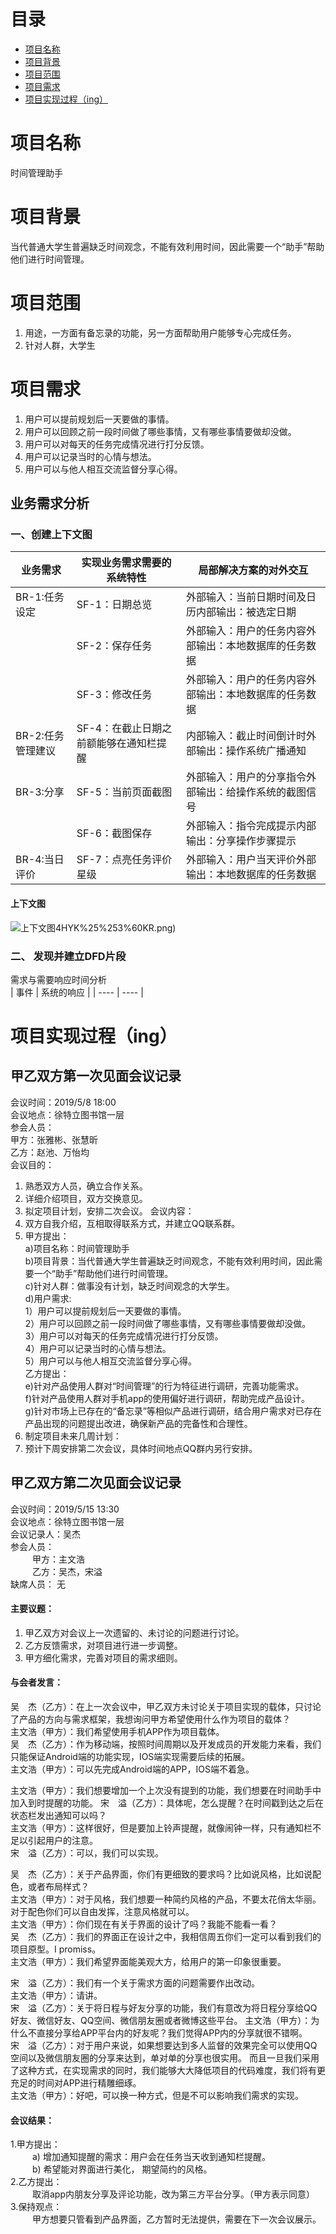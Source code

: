 # 目录  
* [项目名称](#项目名称)  
* [项目背景](#项目背景)  
* [项目范围](#项目范围)    
* [项目需求](#项目需求)    
* [项目实现过程（ing）](#项目实现过程ing)    

# 项目名称
时间管理助手
# 项目背景
当代普通大学生普遍缺乏时间观念，不能有效利用时间，因此需要一个“助手”帮助他们进行时间管理。
# 项目范围
1. 用途，一方面有备忘录的功能，另一方面帮助用户能够专心完成任务。
2. 针对人群，大学生
# 项目需求
1. 用户可以提前规划后一天要做的事情。
2. 用户可以回顾之前一段时间做了哪些事情，又有哪些事情要做却没做。
3. 用户可以对每天的任务完成情况进行打分反馈。 
4. 用户可以记录当时的心情与想法。
5. 用户可以与他人相互交流监督分享心得。
## 业务需求分析
### 一、创建上下文图
| 业务需求        | 实现业务需求需要的系统特性        | 局部解决方案的对外交互 |
| --------------- |---------------| ---------|
| BR-1:任务设定      |SF-1：日期总览 | 外部输入：当前日期时间及日历内部输出：被选定日期 |
|    | SF-2：保存任务     |  外部输入：用户的任务内容外部输出：本地数据库的任务数据 |
|    | SF-3：修改任务     |  外部输入：用户的任务内容外部输出：本地数据库的任务数据 |
|  BR-2:任务管理建议   | SF-4：在截止日期之前额能够在通知栏提醒    |   内部输入：截止时间倒计时外部输出：操作系统广播通知 |
|  BR-3:分享   | SF-5：当前页面截图    |   外部输入：用户的分享指令外部输出：给操作系统的截图信号 |
|     | SF-6：截图保存    |   外部输入：指令完成提示内部输出：分享操作步骤提示 |
|  BR-4:当日评价   | SF-7：点亮任务评价星级    |   外部输入：用户当天评价外部输出：本地数据库的任务数据 |  

#### 上下文图  
![上下文图](https://github.com/jiecaojun/timer/blob/master/070QHULK%6007I)4HYK%25%253%60KR.png)
### 二、 发现并建立DFD片段
需求与需要响应时间分析  
| 事件 | 系统的响应 |
| ---- | ---- |
# 项目实现过程（ing）
## 甲乙双方第一次见面会议记录
会议时间：2019/5/8 18:00  
会议地点：徐特立图书馆一层  
参会人员：    
	甲方：张雅彬、张慧昕  
	乙方：赵池、万怡均  
会议目的：
1. 熟悉双方人员，确立合作关系。
2. 详细介绍项目，双方交换意见。
3. 拟定项目计划，安排二次会议。
会议内容：
1. 双方自我介绍，互相取得联系方式，并建立QQ联系群。
2. 甲方提出：  
	a)项目名称：时间管理助手  
	b)项目背景：当代普通大学生普遍缺乏时间观念，不能有效利用时间，因此需要一个“助手”帮助他们进行时间管理。  
	c)针对人群：做事没有计划，缺乏时间观念的大学生。  
	d)用户需求:   
		1）用户可以提前规划后一天要做的事情。  
		2）用户可以回顾之前一段时间做了哪些事情，又有哪些事情要做却没做。  
		3）用户可以对每天的任务完成情况进行打分反馈。  
		4）用户可以记录当时的心情与想法。  
		5）用户可以与他人相互交流监督分享心得。  
   乙方提出：  
	e)针对产品使用人群对“时间管理”的行为特征进行调研，完善功能需求。  
	f)针对产品使用人群对手机app的使用偏好进行调研，帮助完成产品设计。  
	g)针对市场上已存在的“备忘录”等相似产品进行调研，结合用户需求对已存在产品出现的问题提出改进，确保新产品的完备性和合理性。  
3. 制定项目未来几周计划：
4. 预计下周安排第二次会议，具体时间地点QQ群内另行安排。
## 甲乙双方第二次见面会议记录  
会议时间：2019/5/15 13:30  
会议地点：徐特立图书馆一层  
会议记录人：吴杰  
参会人员：    
&ensp;&ensp;&ensp;&ensp;&ensp;甲方：主文浩    
&ensp;&ensp;&ensp;&ensp;&ensp;乙方：吴杰，宋溢  
缺席人员： 无  
#### 主要议题：  
1. 甲乙双方对会议上一次遗留的、未讨论的问题进行讨论。
2. 乙方反馈需求，对项目进行进一步调整。  
3. 甲方细化需求，完善对项目的需求细则。  
  
#### 与会者发言：  
  
吴&ensp;&ensp;杰（乙方）：在上一次会议中，甲乙双方未讨论关于项目实现的载体，只讨论了产品的方向与需求框架，我想询问甲方希望使用什么作为项目的载体？  
主文浩（甲方）：我们希望使用手机APP作为项目载体。  
吴&ensp;&ensp;杰（乙方）：作为移动端，按照时间周期以及开发成员的开发能力来看，我们只能保证Android端的功能实现，IOS端实现需要后续的拓展。  
主文浩（甲方）：可以先完成Android端的APP，IOS端不着急。  
  
主文浩（甲方）：我们想要增加一个上次没有提到的功能，我们想要在时间助手中加入到时提醒的功能。
宋&ensp;&ensp;溢（乙方）：具体呢，怎么提醒？在时间戳到达之后在状态栏发出通知可以吗？  
主文浩（甲方）：这样很好，但是要加上铃声提醒，就像闹钟一样，只有通知栏不足以引起用户的注意。  
宋&ensp;&ensp;溢（乙方）：可以，我们可以实现。  
  
吴&ensp;&ensp;杰（乙方）：关于产品界面，你们有更细致的要求吗？比如说风格，比如说配色，或者布局样式？  
主文浩（甲方）：对于风格，我们想要一种简约风格的产品，不要太花俏太华丽。对于配色你们可以自由发挥，注意风格就可以。  
主文浩（甲方）：你们现在有关于界面的设计了吗？我能不能看一看？  
吴&ensp;&ensp;杰（乙方）：我们的界面正在设计之中，我相信周五你们一定可以看到我们的项目原型。I promiss。  
主文浩（甲方）：我们希望界面能美观大方，给用户的第一印象很重要。  
  
宋&ensp;&ensp;溢（乙方）：我们有一个关于需求方面的问题需要作出改动。  
主文浩（甲方）：请讲。  
宋&ensp;&ensp;溢（乙方）：关于将日程与好友分享的功能，我们有意改为将日程分享给QQ好友、微信好友、QQ空间、微信朋友圈或者微博这些平台。
主文浩（甲方）：为什么不直接分享给APP平台内的好友呢？我们觉得APP内的分享就很不错啊。  
宋&ensp;&ensp;溢（乙方）：对于用户来说，如果想要达到多人监督的效果完全可以使用QQ空间以及微信朋友圈的分享来达到，单对单的分享也很实用。
而且一旦我们采用了这种方式，在实现需求的同时，我们能够大大降低项目的代码难度，我们将有更充足的时间对APP进行精雕细琢。  
主文浩（甲方）：好吧，可以换一种方式，但是不可以影响我们需求的实现。  
  
#### 会议结果：
1.甲方提出：  
&ensp;&ensp;&ensp;&ensp;&ensp;a) 增加通知提醒的需求：用户会在任务当天收到通知栏提醒。   
&ensp;&ensp;&ensp;&ensp;&ensp;b) 希望能对界面进行美化， 期望简约的风格。  
2.乙方提出：  
&ensp;&ensp;&ensp;&ensp;&ensp;取消app内朋友分享及评论功能，改为第三方平台分享。（甲方表示同意）  
3.保持观点：  
&ensp;&ensp;&ensp;&ensp;&ensp;甲方想要只管看到产品界面，乙方暂时无法提供，需要在下一次会议展示。  
	
